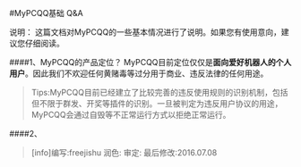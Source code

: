 #MyPCQQ基础 Q&A

说明：
这篇文档对MyPCQQ的一些基本情况进行了说明。如果您有使用意向，建议您仔细阅读。

####1、MyPCQQ的产品定位？
MyPCQQ目前定位仅仅是**面向爱好机器人的个人用户**。因此我们不欢迎任何黄赌毒等过分用于商业、违反法律的任何用途。
>Tips:MyPCQQ目前已经建立了比较完善的违反使用规则的识别机制，包括但不限于群发、开奖等插件的识别。一旦被判定为违反用户协议的用途，MyPCQQ会通过自毁等不正常运行方式以拒绝正常运行。

####2、

>[info]编写:freejishu
>润色:
>审定:
>最后修改:2016.07.08